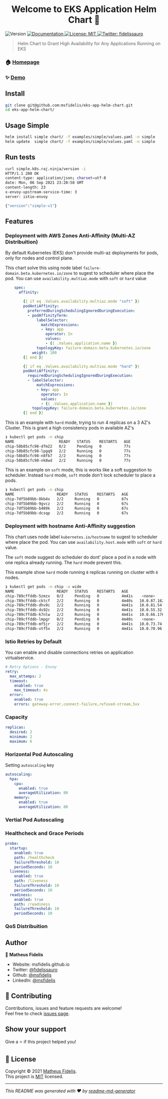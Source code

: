 <h1 align="center">Welcome to EKS Application Helm Chart 👋</h1>
<p>
  <img alt="Version" src="https://img.shields.io/badge/version-v1-blue.svg?cacheSeconds=2592000" />
  <a href="/" target="_blank">
    <img alt="Documentation" src="https://img.shields.io/badge/documentation-yes-brightgreen.svg" />
  </a>
  <a href="/LICENSE" target="_blank">
    <img alt="License: MIT" src="https://img.shields.io/badge/License-MIT-yellow.svg" />
  </a>
  <a href="https://twitter.com/fidelissauro" target="_blank">
    <img alt="Twitter: fidelissauro" src="https://img.shields.io/twitter/follow/fidelissauro.svg?style=social" />
  </a>
</p>

> Helm Chart to Grant High Availability for Any Applications Running on EKS


### 🏠 [Homepage](.)

### ✨ [Demo](/)

## Install

```sh
git clone git@github.com:msfidelis/eks-app-helm-chart.git
cd eks-app-helm-chart/
```

## Usage Simple

```sh
helm install simple chart/ -f examples/simple/values.yaml -n simple
helm update  simple chart/ -f examples/simple/values.yaml -n simple
```

## Run tests

```sh
curl simple.k8s.raj.ninja/version -i
HTTP/1.1 200 OK
content-type: application/json; charset=utf-8
date: Mon, 06 Sep 2021 23:20:58 GMT
content-length: 23
x-envoy-upstream-service-time: 3
server: istio-envoy

{"version":"simple-v1"}
```

## Features 

### Deployment with AWS Zones Anti-Affinity (Multi-AZ Distribuition)

By default Kubernetes (EKS) don't provide multi-az deployments for pods, only for nodes and control plane. 

This chart solve this using node label `failure-domain.beta.kubernetes.io/zone` to sugest to scheduler where place the pod. You can use `availability.multiaz.mode` with `soft` or `hard` value

```yaml
    spec:
      affinity:

        {{ if eq .Values.availability.multiaz.mode "soft" }}
        podAntiAffinity:
          preferredDuringSchedulingIgnoredDuringExecution:
          - podAffinityTerm:
              labelSelector:
                matchExpressions:
                - key: app
                  operator: In
                  values:
                  - {{ .Values.application.name }}
              topologyKey: failure-domain.beta.kubernetes.io/zone
            weight: 100            
        {{ end }}

        {{ if eq .Values.availability.multiaz.mode "hard" }}
        podAntiAffinity:
          requiredDuringSchedulingIgnoredDuringExecution:
          - labelSelector:
              matchExpressions:
              - key: app
                operator: In
                values:
                - {{ .Values.application.name }}
            topologyKey: failure-domain.beta.kubernetes.io/zone
        {{ end }}
```

This is an example with `hard` mode, trying to run 4 replicas on a 3 AZ's Cluster. This is grant a high consistency pods in available AZ's  

```sh
❯ kubectl get pods -n chip
NAME                    READY   STATUS    RESTARTS   AGE
chip-58b85cfc98-dfm22   0/2     Pending   0          77s
chip-58b85cfc98-lpgq9   2/2     Running   0          77s
chip-58b85cfc98-n8fb7   2/2     Running   0          77s
chip-58b85cfc98-nk8wd   2/2     Running   0          77s
```

This is an example on `soft` mode, this is works like a soft suggestion to scheduler. Instead `hard` mode, `soft` mode don't lock scheduler to place a pods. 

```sh
❯ kubectl get pods -n chip
NAME                   READY   STATUS    RESTARTS   AGE
chip-7df5b89bb-8kb4x   2/2     Running   0          67s
chip-7df5b89bb-9gvcz   2/2     Running   0          67s
chip-7df5b89bb-b489k   2/2     Running   0          67s
chip-7df5b89bb-dcsqp   2/2     Running   0          67s
```

### Deployment with hostname Anti-Affinity suggestion 

This chart uses node label `kubernetes.io/hostname` to sugest to scheduler where place the pod. You can use `availability.host.mode` with `soft` or `hard` value. 

The `soft` mode suggest do scheduler do dont' place a pod in a node with one replica already running. The `hard` mode prevent this. 

This example show `hard` mode running `8` replicas running on cluster with `6` nodes. 

```sh
❯ kubectl get pods -n chip -o wide
NAME                   READY   STATUS    RESTARTS   AGE
chip-789cffddb-5zmzx   0/2     Pending   0          4m41s    <none>        <none>                       <none>           <none>
chip-789cffddb-cktcf   2/2     Running   0          4m40s   10.0.87.162   ip-10-0-80-123.ec2.internal   <none>           <none>
chip-789cffddb-dhv9c   2/2     Running   0          4m41s   10.0.81.54    ip-10-0-87-5.ec2.internal     <none>           <none>
chip-789cffddb-ds92c   2/2     Running   0          4m41s   10.0.55.32    ip-10-0-56-184.ec2.internal   <none>           <none>
chip-789cffddb-k7nlw   2/2     Running   0          4m41s   10.0.66.176   ip-10-0-68-5.ec2.internal     <none>           <none>
chip-789cffddb-lmpgr   0/2     Pending   0          4m40s    <none>        <none>                       <none>           <none>
chip-789cffddb-mf5jr   2/2     Running   0          4m41s   10.0.73.74    ip-10-0-65-77.ec2.internal    <none>           <none>
chip-789cffddb-vtf5x   2/2     Running   0          4m41s   10.0.70.96    ip-10-0-66-110.ec2.internal   <none>           <none>
```

### Istio Retries by Default

You can enable and disable connections retries on application virtualservice.

```yaml
# Retry Options - Envoy
retry:
  max_attemps: 2
  timeout: 
    enabled: true
    max_timeout: 4s
  error:
    enabled: true
    errors: gateway-error,connect-failure,refused-stream,5xx
```

### Capacity 

```yaml 
replicas:
  desired: 2
  minimum: 2
  maximum: 6
```

### Horizontal Pod Autoscaling

Setting `autoscaling` key

```yaml
autoscaling:
  hpa:
    cpu:
      enabled: true
      averageUtilization: 80
    memory:
      enabled: true
      averageUtilization: 80
```

### Vertial Pod Autoscaling

### Healthcheck and Grace Periods

```yaml
probe:
  startup:
    enabled: true
    path: /healthcheck
    failureThreshold: 10
    periodSeconds: 10
  liveness:
    enabled: true
    path: /liveness
    failureThreshold: 10
    periodSeconds: 10
  readiness:
    enabled: true
    path: /readiness
    failureThreshold: 10
    periodSeconds: 10

```

### QoS Distribuition 

## Author

👤 **Matheus Fidelis**

* Website: msfidelis.github.io
* Twitter: [@fidelissauro](https://twitter.com/fidelissauro)
* Github: [@msfidelis](https://github.com/msfidelis)
* LinkedIn: [@msfidelis](https://linkedin.com/in/msfidelis)

## 🤝 Contributing

Contributions, issues and feature requests are welcome!<br />Feel free to check [issues page](/issues). 

## Show your support

Give a ⭐️ if this project helped you!

## 📝 License

Copyright © 2021 [Matheus Fidelis](https://github.com/msfidelis).<br />
This project is [MIT](/LICENSE) licensed.

***
_This README was generated with ❤️ by [readme-md-generator](https://github.com/kefranabg/readme-md-generator)_